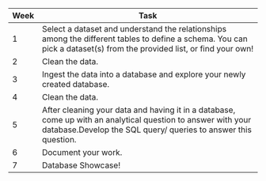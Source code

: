 
| Week | Task |
| ------------- | ------------- |
| 1 | Select a dataset and understand the relationships among the different tables to define a schema. You can pick a dataset(s) from the provided list, or find your own! |
| 2 | Clean the data. |
| 3 | Ingest the data into a database and explore your newly created database. |
| 4 | Clean the data. |
| 5 | After cleaning your data and having it in a database, come up with an analytical question to answer with your database.Develop the SQL query/ queries to answer this question. |
| 6 | Document your work. |
| 7 | Database Showcase! |
